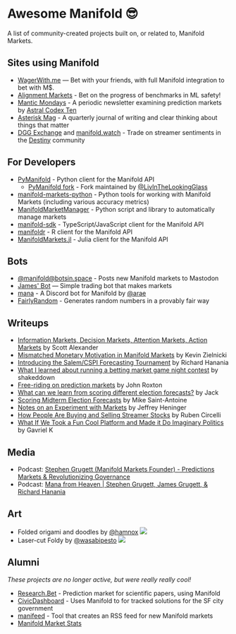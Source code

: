 # Awesome Manifold 😎

A list of community-created projects built on, or related to, Manifold Markets.

## Sites using Manifold

- [WagerWith.me](https://www.wagerwith.me/) — Bet with your friends, with full Manifold integration to bet with M$.
- [Alignment Markets](https://alignmentmarkets.com/) - Bet on the progress of benchmarks in ML safety!
- [Mantic Mondays](https://astralcodexten.substack.com/p/mantic-monday-twitter-chaos-edition) - A periodic newsletter examining prediction markets by [Astral Codex Ten](https://astralcodexten.substack.com/)
- [Asterisk Mag](https://asteriskmag.com/issues/1/modeling-the-end-of-monkeypox) - A quarterly journal of writing and clear thinking about things that matter
- [DGG Exchange](https://www.dgg.exchange/) and [manifold.watch](https://manifold.watch) - Trade on streamer sentiments in the [Destiny](https://www.destiny.gg/) community

## For Developers

- [PyManifold](https://github.com/bcongdon/PyManifold) - Python client for the Manifold API
  - [PyManifold fork](https://github.com/LivInTheLookingGlass/PyManifold/) - Fork maintained by [@LivInTheLookingGlass](https://manifold.markets/LivInTheLookingGlass)
- [manifold-markets-python](https://github.com/vluzko/manifold-markets-python) - Python tools for working with Manifold Markets (including various accuracy metrics)
- [ManifoldMarketManager](https://github.com/LivInTheLookingGlass/ManifoldMarketManager) - Python script and library to automatically manage markets
- [manifold-sdk](https://github.com/keriwarr/manifold-sdk) - TypeScript/JavaScript client for the Manifold API
- [manifoldr](https://github.com/jcblsn/manifoldr) - R client for the Manifold API
- [ManifoldMarkets.jl](https://github.com/Zentrik/ManifoldMarkets.jl) - Julia client for the Manifold API

## Bots

- [@manifold@botsin.space](https://botsin.space/@manifold) - Posts new Manifold markets to Mastodon
- [James' Bot](https://github.com/manifoldmarkets/market-maker) — Simple trading bot that makes markets
- [mana](https://github.com/AnnikaCodes/mana) - A Discord bot for Manifold by [@arae](https://manifold.markets/arae)
- [FairlyRandom](https://github.com/u0s41v/FairlyRandom/) - Generates random numbers in a provably fair way

## Writeups

- [Information Markets, Decision Markets, Attention Markets, Action Markets](https://astralcodexten.substack.com/p/information-markets-decision-markets) by Scott Alexander
- [Mismatched Monetary Motivation in Manifold Markets](https://kevin.zielnicki.com/2022/02/17/manifold/) by Kevin Zielnicki
- [Introducing the Salem/CSPI Forecasting Tournament](https://www.cspicenter.com/p/introducing-the-salemcspi-forecasting) by Richard Hanania
- [What I learned about running a betting market game night contest](https://shakeddown.wordpress.com/2022/08/04/what-i-learned-about-running-a-betting-market-game-night-contest/) by shakeddown
- [Free-riding on prediction markets](https://pedunculate.substack.com/p/free-riding-on-prediction-markets) by John Roxton
- [What can we learn from scoring different election forecasts?](https://firstsigma.substack.com/p/midterm-elections-forecast-comparison-analysis) by Jack
- [Scoring Midterm Election Forecasts](https://mikesaintantoine.substack.com/p/scoring-midterm-election-forecasts) by Mike Saint-Antoine
- [Notes on an Experiment with Markets](https://aiimpacts.org/notes-on-an-experiment-with-markets/) by Jeffrey Heninger
- [How People Are Buying and Selling Streamer Stocks](https://epicstream.com/article/manifold-markets-how-people-are-buying-and-selling-streamer-stocks) by Ruben Circelli
- [What If We Took a Fun Cool Platform and Made it Do Imaginary Politics](https://strainhardening.substack.com/p/what-if-we-took-a-fun-cool-platform) by Gavriel K

## Media
- Podcast: [Stephen Grugett (Manifold Markets Founder) - Predictions Markets & Revolutionizing Governance](https://www.dwarkeshpatel.com/p/stephen-grugett)
- Podcast: [Mana from Heaven | Stephen Grugett, James Grugett, & Richard Hanania](https://www.cspicenter.com/p/43-mana-from-heaven-steven-grugett)

## Art

- Folded origami and doodles by [@hamnox](https://manifold.markets/hamnox) ![](https://i.imgur.com/nVGY4pL.png)
- Laser-cut Foldy by [@wasabipesto](https://manifold.markets/wasabipesto) ![](https://i.imgur.com/g9S6v3P.jpg)

## Alumni

_These projects are no longer active, but were really really cool!_

- [Research.Bet](https://research.bet/) - Prediction market for scientific papers, using Manifold
- [CivicDashboard](https://civicdash.org/dashboard) - Uses Manifold to for tracked solutions for the SF city government
- [manifeed](https://github.com/joy-void-joy/manifeed) - Tool that creates an RSS feed for new Manifold markets
- [Manifold Market Stats](https://wasabipesto.com/jupyter/manifold/)

